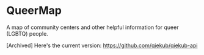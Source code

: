 # QueerMap

A map of community centers and other helpful information for queer (LGBTQ) people.

[Archived] Here's the current version: https://github.com/qiekub/qiekub-api
